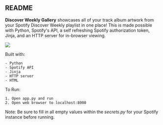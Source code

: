 ## README
**Discover Weekly Gallery** showcases all of your track album artwork from your Spotify Discover Weekly playlist in one place! This is made possible with Python, Spotify's API, a self refreshing Spotify authorization token, Jinja, and an HTTP server for in-browser viewing.

![](artwork.gif)

Built with:
```
- Python
- Spotify API
- Jinja
- HTTP server
- HTML
```

To Run:
```
1. Open app.py and run
2. Open web browser to localhost:8000
```
Note: Be sure to fill in all empty values within the *secrets.py* for your Spotify instance before running.
